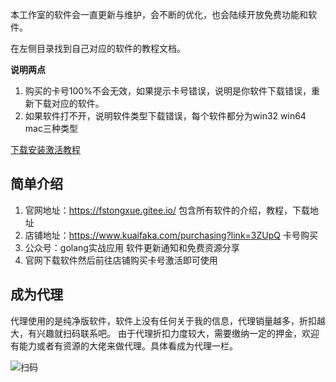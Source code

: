 
本工作室的软件会一直更新与维护，会不断的优化，也会陆续开放免费功能和软件。

在左侧目录找到自己对应的软件的教程文档。

 **说明两点** 
1. 购买的卡号100%不会无效，如果提示卡号错误，说明是你软件下载错误，重新下载对应的软件。
2. 如果软件打不开，说明软件类型下载错误，每个软件都分为win32 win64 mac三种类型


[下载安装激活教程]()


## 简单介绍

1. 官网地址：https://fstongxue.gitee.io/ 包含所有软件的介绍，教程，下载地址
2. 店铺地址：https://www.kuaifaka.com/purchasing?link=3ZUpQ 卡号购买
3. 公众号：golang实战应用 软件更新通知和免费资源分享
4. 官网下载软件然后前往店铺购买卡号激活即可使用

## 成为代理

代理使用的是纯净版软件，软件上没有任何关于我的信息，代理销量越多，折扣越大，有兴趣就扫码联系吧。
由于代理折扣力度较大，需要缴纳一定的押金，欢迎有能力或者有资源的大佬来做代理。具体看成为代理一栏。

![扫码](https://images.gitee.com/uploads/images/2020/0814/172353_c7499294_1093073.png "11.png")




